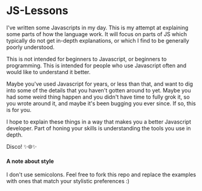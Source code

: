 # JS-Lessons

I've written some Javascripts in my day. This is my attempt at explaining some parts of how the language work. It will focus on parts of JS which typically do not get in-depth explanations, or which I find to be generally poorly understood.

This is not intended for beginners to Javascript, or beginners to programming. This is intended for people who use Javascript often and would like to understand it better.

Maybe you've used Javascript for years, or less than that, and want to dig into some of the details that you haven't gotten around to yet. Maybe you had some weird thing happen and you didn't have time to fully grok it, so you wrote around it, and maybe it's been bugging you ever since. If so, this is for you.

I hope to explain these things in a way that makes you a better Javascript developer. Part of honing your skills is understanding the tools you use in depth.

Disco! ✨🌐✨

#### A note about style

I don't use semicolons. Feel free to fork this repo and replace the examples with ones that match your stylistic preferences :)